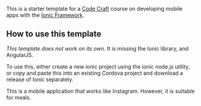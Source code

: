 This is a starter template for a [Code Craft](https://codecraftpro.com/) course on developing mobile apps with the [Ionic Framework](http://ionicframework.com/).

## How to use this template

*This template does not work on its own*. It is missing the Ionic library, and AngularJS.

To use this, either create a new ionic project using the ionic node.js utility, or copy and paste this into an existing Cordova project and download a release of Ionic separately.

This is a mobile application that works like Instagram. However, it is suitable for meals.
